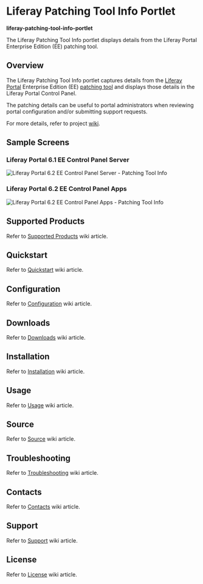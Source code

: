 # Liferay Patching Tool Info Portlet

**liferay-patching-tool-info-portlet**

The Liferay Patching Tool Info portlet displays details from the Liferay Portal Enterprise Edition (EE) patching tool.


## Overview


The Liferay Patching Tool Info portlet captures details from the [Liferay Portal](https://www.liferay.com/documentation/liferay-portal/6.2/user-guide) Enterprise Edition (EE) [patching tool](https://www.liferay.com/documentation/liferay-portal/6.2/user-guide/-/ai/patching-liferay-liferay-portal-6-2-user-guide-18-en) and displays those details in the Liferay Portal Control Panel.

The patching details can be useful to portal administrators when reviewing portal configuration and/or submitting support requests.

For more details, refer to project [wiki](https://github.com/permeance/liferay-patching-tool-info-portlet/wiki).


## Sample Screens

### Liferay Portal 6.1 EE Control Panel Server
![Liferay Portal 6.2 EE Control Panel Server - Patching Tool Info](https://raw.githubusercontent.com/permeance/liferay-patching-tool-info-portlet/master/doc/images/liferay-portal/6.1.x/20151109/lp-6.1.x-control-panel-server-patching-tool-info-annot-800x534-annot.jpg)

### Liferay Portal 6.2 EE Control Panel Apps
![Liferay Portal 6.2 EE Control Panel Apps - Patching Tool Info](https://raw.githubusercontent.com/permeance/liferay-patching-tool-info-portlet/master/doc/images/liferay-portal/6.2.x/20151109/lp-6.2.x-control-panel-apps-patching-tool-info-800x546-annot.jpg)


## Supported Products

Refer to [Supported Products](https://github.com/permeance/liferay-patching-tool-info-portlet/wiki/Supported-Products) wiki article.


## Quickstart

Refer to [Quickstart](https://github.com/permeance/liferay-patching-tool-info-portlet/wiki/Quickstart) wiki article.


## Configuration

Refer to [Configuration](https://github.com/permeance/liferay-patching-tool-info-portlet/wiki/Configuration) wiki article.


## Downloads

Refer to [Downloads](https://github.com/permeance/liferay-patching-tool-info-portlet/wiki/Downloads) wiki article.


## Installation

Refer to [Installation](https://github.com/permeance/liferay-patching-tool-info-portlet/wiki/Installation) wiki article.


## Usage

Refer to [Usage](https://github.com/permeance/liferay-patching-tool-info-portlet/wiki/Usage) wiki article.


## Source

Refer to [Source](https://github.com/permeance/liferay-patching-tool-info-portlet/wiki/Source) wiki article.


## Troubleshooting

Refer to [Troubleshooting](https://github.com/permeance/liferay-patching-tool-info-portlet/wiki/Troubleshooting) wiki article.


## Contacts

Refer to [Contacts](https://github.com/permeance/liferay-patching-tool-info-portlet/wiki/Contacts) wiki article.


## Support

Refer to [Support](https://github.com/permeance/liferay-patching-tool-info-portlet/wiki/Support) wiki article.


## License

Refer to [License](https://github.com/permeance/liferay-patching-tool-info-portlet/wiki/License) wiki article.
